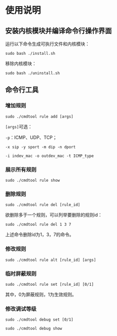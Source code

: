 # 使用说明

## 安装内核模块并编译命令行操作界面

运行以下命令生成可执行文件和内核模块：
```
sudo bash ./install.sh
```
移除内核模块：
```
sudo bash ./uninstall.sh
```

## 命令行工具

### 增加规则

```
sudo ./cmdtool rule add [args]
```

`[args]`可选：

`-p`：ICMP、UDP、TCP；

`-x sip -y sport -m dip -n dport`

`-i indev_mac -o outdev_mac -t ICMP_type`

### 展示所有规则

```
sudo ./cmdtool rule show
```

### 删除规则

```
sudo ./cmdtool rule del [rule_id]
```

欲删除多于一个规则，可以列举要删除的规则id：
```
sudo ./cmdtool rule del 1 3 7
```
上述命令删除id为1，3，7的命令。

### 修改规则

```
sudo ./cmdtool rule alt [rule_id] [args]
```

### 临时屏蔽规则

```
sudo ./cmdtool rule set [rule_id] [0/1]
```
其中，0为屏蔽规则，1为生效规则。

### 修改调试等级

```
sudo ./cmdtool debug set [0/1]
```

```
sudo ./cmdtool debug show
```

